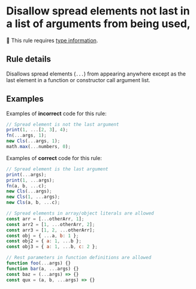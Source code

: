 # Disallow spread elements not last in a list of arguments from being used,

💭 This rule requires [type information](https://typescript-eslint.io/linting/typed-linting).

<!-- end auto-generated rule header -->
<!-- Do not manually modify this header. Run: `npm run eslint-docs` -->

## Rule details

Disallows spread elements (`...`) from appearing anywhere except as the last element in a function or constructor call argument list.

## Examples

Examples of **incorrect** code for this rule:

```js
// Spread element is not the last argument
print(1, ...[2, 3], 4);
fn(...args, 1);
new Cls(...args, 1);
math.max(...numbers, 0);
```

Examples of **correct** code for this rule:

```js
// Spread element is the last argument
print(...args);
print(1, ...args);
fn(a, b, ...c);
new Cls(...args);
new Cls(1, ...args);
new Cls(a, b, ...c);

// Spread elements in array/object literals are allowed
const arr = [...otherArr, 1];
const arr2 = [1, ...otherArr, 2];
const arr3 = [1, 2, ...otherArr];
const obj = { ...a, b: 1 };
const obj2 = { a: 1, ...b };
const obj3 = { a: 1, ...b, c: 2 };

// Rest parameters in function definitions are allowed
function foo(...args) {}
function bar(a, ...args) {}
const baz = (...args) => {}
const qux = (a, b, ...args) => {}
```
